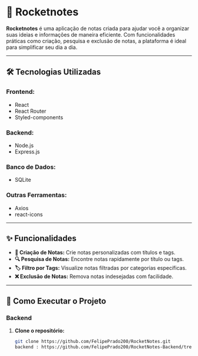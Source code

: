 # 🚀 Rocketnotes  

**Rocketnotes** é uma aplicação de notas criada para ajudar você a organizar suas ideias e informações de maneira eficiente. Com funcionalidades práticas como criação, pesquisa e exclusão de notas, a plataforma é ideal para simplificar seu dia a dia.  

---

## 🛠️ Tecnologias Utilizadas  

### **Frontend:**  
- React  
- React Router  
- Styled-components  

### **Backend:**  
- Node.js  
- Express.js  

### **Banco de Dados:**  
- SQLite  

### **Outras Ferramentas:**  
- Axios  
- react-icons  

---

## ✨ Funcionalidades  

- **📝 Criação de Notas:** Crie notas personalizadas com títulos e tags.  
- **🔍 Pesquisa de Notas:** Encontre notas rapidamente por título ou tags.  
- **🏷️ Filtro por Tags:** Visualize notas filtradas por categorias específicas.  
- **❌ Exclusão de Notas:** Remova notas indesejadas com facilidade.  

---

## 🚀 Como Executar o Projeto  

### Backend  

1. **Clone o repositório:**  
   ```bash
   git clone https://github.com/FelipePrado200/RocketNotes.git
   backend : https://github.com/FelipePrado200/RocketNotes-Backend/tree/main
